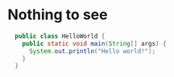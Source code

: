 # Nothing to see

```java [1|2]
  public class HelloWorld {
    public static void main(String[] args) {
      System.out.println("Hello world!");
    }
  }
```